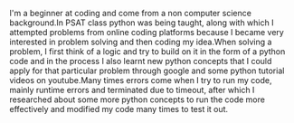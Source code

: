 I'm a beginner at coding and come from a non computer science background.In PSAT class python was being taught, along with which I attempted problems from online coding platforms because I became very interested in problem solving and then coding my idea.When solving a problem, I first think of a logic and try to build on it in the form of a python code and in the process I also learnt new python concepts that I could apply for that particular problem through google and some python tutorial videos on youtube.Many times errors come when I try to run my code, mainly runtime errors and terminated due to timeout, after which I researched about some more python concepts to run the code more effectively and modified my code many times to test it out.
